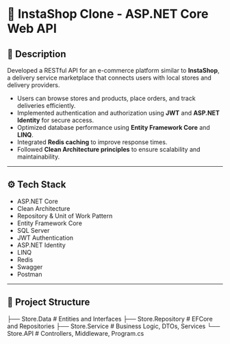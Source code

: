 # 🛒 InstaShop Clone - ASP.NET Core Web API

## 📄 Description
Developed a RESTful API for an e-commerce platform similar to **InstaShop**, a delivery service marketplace that connects users with local stores and delivery providers.

- Users can browse stores and products, place orders, and track deliveries efficiently.
- Implemented authentication and authorization using **JWT** and **ASP.NET Identity** for secure access.
- Optimized database performance using **Entity Framework Core** and **LINQ**.
- Integrated **Redis caching** to improve response times.
- Followed **Clean Architecture principles** to ensure scalability and maintainability.

---

## ⚙️ Tech Stack
- ASP.NET Core
- Clean Architecture
- Repository & Unit of Work Pattern
- Entity Framework Core
- SQL Server
- JWT Authentication
- ASP.NET Identity
- LINQ
- Redis
- Swagger
- Postman

---

## 📂 Project Structure

├── Store.Data          # Entities and Interfaces
├── Store.Repository    # EFCore and Repositories
├── Store.Service       # Business Logic, DTOs, Services
└── Store.API           # Controllers, Middleware, Program.cs
